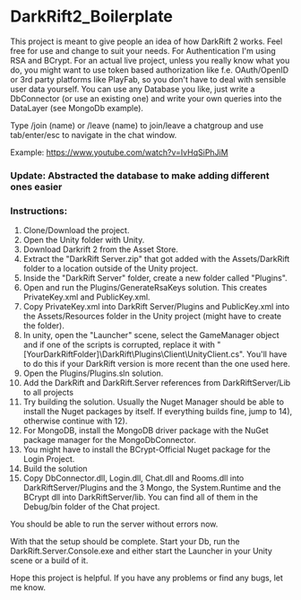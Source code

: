 # DarkRift2_Boilerplate

This project is meant to give people an idea of how DarkRift 2 works. Feel free for use and change to suit your needs.
For Authentication I'm using RSA and BCrypt. For an actual live project, unless you really know what you do, you might want to use token based authorization like f.e. OAuth/OpenID or 3rd party platforms like PlayFab, so you don't have to deal with sensible user data yourself.
You can use any Database you like, just write a DbConnector (or use an existing one) and write your own queries into the DataLayer (see MongoDb example).

Type /join (name) or /leave (name) to join/leave a chatgroup and use tab/enter/esc to navigate in the chat window.

Example: https://www.youtube.com/watch?v=IvHqSiPhJiM

### Update: Abstracted the database to make adding different ones easier

### Instructions:

1) Clone/Download the project.
2) Open the Unity folder with Unity.
3) Download Darkrift 2 from the Asset Store.
4) Extract the "DarkRift Server.zip" that got added with the Assets/DarkRift folder to a location outside of the Unity project.
5) Inside the "DarkRift Server" folder, create a new folder called "Plugins".
6) Open and run the Plugins/GenerateRsaKeys solution. This creates PrivateKey.xml and PublicKey.xml.
7) Copy PrivateKey.xml into DarkRift Server/Plugins and PublicKey.xml into the Assets/Resources folder in the Unity project (might have to create the folder).
8) In unity, open the "Launcher" scene, select the GameManager object and if one of the scripts is corrupted, replace it with "[YourDarkRiftFolder]\DarkRift\Plugins\Client\UnityClient.cs". You'll have to do this if your DarkRift version is more recent than the one used here.
9) Open the Plugins/Plugins.sln solution.
10) Add the DarkRift and DarkRift.Server references from DarkRiftServer/Lib to all projects
11) Try building the solution. Usually the Nuget Manager should be able to install the Nuget packages by itself. If everything builds fine, jump to 14), otherwise continue with 12).
12) For MongoDB, install the MongoDB driver package with the NuGet package manager for the MongoDbConnector.
13) You might have to install the BCrypt-Official Nuget package for the Login Project.
14) Build the solution
15) Copy DbConnector.dll, Login.dll, Chat.dll and Rooms.dll into DarkRiftServer/Plugins and the 3 Mongo, the System.Runtime and the BCrypt dll into DarkRiftServer/lib. You can find all of them in the Debug/bin folder of the Chat project.

You should be able to run the server without errors now. 

With that the setup should be complete. Start your Db, run the DarkRift.Server.Console.exe and either start the Launcher in your Unity scene or a build of it.

Hope this project is helpful. If you have any problems or find any bugs, let me know.

